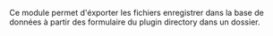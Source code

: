 Ce module permet d'éxporter les fichiers enregistrer dans la base de données 
à partir des formulaire du plugin directory dans un dossier. 
